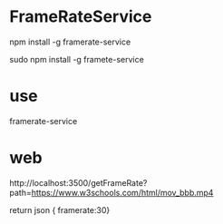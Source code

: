 # FrameRateService
npm install -g framerate-service

sudo npm install -g framete-service

# use
framerate-service

# web
http://localhost:3500/getFrameRate?path=https://www.w3schools.com/html/mov_bbb.mp4

return json { framerate:30}
